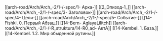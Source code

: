 [[arch-road/Arch/Arch_-2/1-/-spec/1- Арка-]]
[[2_Эпизод-1_]]
[[arch-road/Arch/Arch_-2/1-/-spec/3- Заголовок-]]
[[arch-road/Arch/Arch_-2/1-/-spec/4- Цели-]]
[[arch-road/Arch/Arch_-2/1-/-spec/5- Событие-]]
[[14-Fishki. 0.  Первый Абзац.]]
[[14-Bern- AglayaLilitch]]
[[arch-road/Arch/Arch_-2/1-/-R_struktura/14-R0_ad- АктА]]
[[14-Kembel. 1. База.]]
[[14-Kembel. 1.2. Мир обыденной рутины.]]
